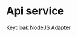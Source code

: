 # Api service

[Keycloak NodeJS Adapter](https://www.keycloak.org/docs/latest/securing_apps/index.html#_nodejs_adapter)
